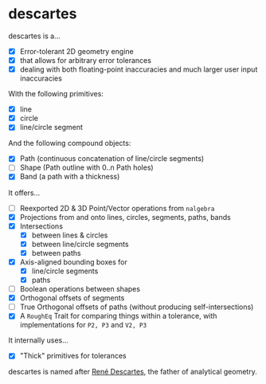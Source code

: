 # descartes

descartes is a...

- [X] Error-tolerant 2D geometry engine
- [X] that allows for arbitrary error tolerances
- [X] dealing with both floating-point inaccuracies and much larger user input inaccuracies

With the following primitives:

- [X] line
- [X] circle
- [X] line/circle segment

And the following compound objects:

- [X] Path (continuous concatenation of line/circle segments)
- [ ] Shape (Path outline with 0..n Path holes)
- [X] Band (a path with a thickness)

It offers...

- [ ] Reexported 2D & 3D Point/Vector operations from `nalgebra`
- [X] Projections from and onto lines, circles, segments, paths, bands
- [X] Intersections
   - [X] between lines & circles
   - [X] between line/circle segments
   - [X] between paths
- [X] Axis-aligned bounding boxes for
   - [X] line/circle segments
   - [X] paths
- [ ] Boolean operations between shapes
- [X] Orthogonal offsets of segments
- [ ] True Orthogonal offsets of paths (without producing self-intersections)
- [X] A `RoughEq` Trait for comparing things within a tolerance, with implementations for `P2, P3` and `V2, P3`

It internally uses...

- [X] "Thick" primitives for tolerances

descartes is named after [René Descartes](https://en.wikipedia.org/wiki/René_Descartes), the father of analytical geometry.